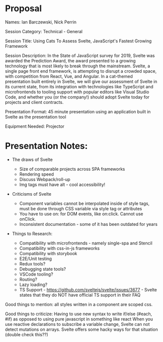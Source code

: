 # Proposal
Names: Ian Barczewski, Nick Perrin

Session Category: Technical - General

Session Title: Using Cats To Assess Svelte, JavaScript's Fastest Growing Framework

Session Description: In the State of JavaScript survey for 2019, Svelte was awarded the Prediction Award, the award presented to a growing technology that is most likely to break through the mainstream. Svelte, a single page front end framework, is attempting to disrupt a crowded space, with competition from React, Vue, and Angular. In a cat-themed presentation built entirely in Svelte, we will give our assessment of Svelte in its current state, from its integration with technologies like TypeScript and microfrontends to tooling support with popular editors like Visual Studio Code, and whether you (or the company!) should adopt Svelte today for projects and client contracts. 

Presentation Format: 45 minute presentation using an application built in Svelte as the presentation tool

Equipment Needed: Projector


# Presentation Notes:
* The draws of Svelte
  * Size of comparable projects across SPA frameworks
  * Rendering speed
  * Discuss Webpack/roll-up
  * Img tags must have alt - cool accessibility!

* Criticisms of Svelte
  * Component variables cannot be interpolated inside of style tags, must be done through CSS variable via style tag or attributes
  * You have to use on: for DOM events, like on:click. Cannot use onClick.
  * Inconsistent documentation - some of it has been outdated for years

* Things to Research:
  * Compatibility with microfrontends - namely single-spa and Stencil
  * Compatibility with css-in-js frameworks
  * Compatibility with storybook
  * E2E/Unit testing
  * Redux tools?
  * Debugging state tools?
  * VSCode tooling?
  * Routing?
  * Lazy loading?
  * TS Support - https://github.com/sveltejs/svelte/issues/3677 - Svelte states that they do NOT have official TS support in their FAQ

Good things to mention:
all styles written in a component are scoped css.

Good things to criticize:
Having to use new syntax to write if/else (#each, #if) as opposed to using pure javascript in something like react
When you use reactive declarations to subscribe a variable change, Svelte can not detect mutations on arrays. Svelte offers some hacky ways for that situation (double check this??)


